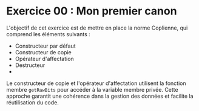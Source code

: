 # Exercice 00 : Mon premier canon

L'objectif de cet exercice est de mettre en place la norme Coplienne, qui comprend les éléments suivants :

- Constructeur par défaut
- Constructeur de copie
- Opérateur d'affectation
- Destructeur
- 
Le constructeur de copie et l'opérateur d'affectation utilisent la fonction 
membre `getRawBits` pour accéder à la variable membre privée. 
Cette approche garantit une cohérence dans la gestion des données et facilite 
la réutilisation du code.
